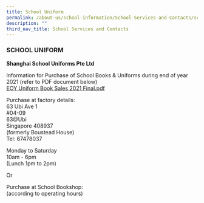 ```yaml
---
title: School Uniform
permalink: /about-us/school-information/School-Services-and-Contacts/school-uniform
description: ""
third_nav_title: School Services and Contacts
---
```

### SCHOOL UNIFORM

**Shanghai School Uniforms Pte Ltd** 

Information for Purchase of School Books & Uniforms during end of year 2021 (refer to PDF document below)  <Br>
[EOY Uniform Book Sales 2021 Final.pdf](/files/EOY%20Uniform%20%20Book%20Sales%202021%20Final.pdf)

  

Purchase at factory details: <br>
63 Ubi Ave 1 <br>
#04-09 <br>
63@Ubi <br>
Singapore 408937 <br>
(formerly Boustead House) <br>
Tel: 67478037   

Monday to Saturday <br>
10am - 6pm <br>
(Lunch 1pm to 2pm)

Or  
  
Purchase at School Bookshop: <br>
(according to operating hours)